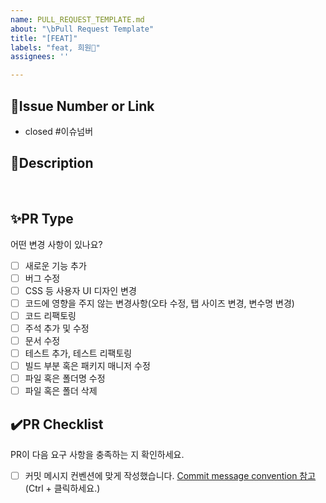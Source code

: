 ```yaml
---
name: PULL_REQUEST_TEMPLATE.md
about: "\bPull Request Template"
title: "[FEAT]"
labels: "feat, 희원🦋"
assignees: ''

---
```


## 📍Issue Number or Link
- closed #이슈넘버
  </br>

## 🫧Description
<!-- 변경 사항 및 관련 이슈에 대해 간단하게 작성해주세요. 어떻게보다 무엇을 왜 수정했는지 설명해주세요. -->

</br>

## ✨PR Type
어떤 변경 사항이 있나요?

- [ ] 새로운 기능 추가
- [ ] 버그 수정
- [ ] CSS 등 사용자 UI 디자인 변경
- [ ] 코드에 영향을 주지 않는 변경사항(오타 수정, 탭 사이즈 변경, 변수명 변경)
- [ ] 코드 리팩토링
- [ ] 주석 추가 및 수정
- [ ] 문서 수정
- [ ] 테스트 추가, 테스트 리팩토링
- [ ] 빌드 부분 혹은 패키지 매니저 수정
- [ ] 파일 혹은 폴더명 수정
- [ ] 파일 혹은 폴더 삭제

## ✔️PR Checklist
PR이 다음 요구 사항을 충족하는 지 확인하세요.

- [ ] 커밋 메시지 컨벤션에 맞게 작성했습니다.  [Commit message convention 참고](https://github.com/Team-Picle/Picle-Client)  (Ctrl + 클릭하세요.)

